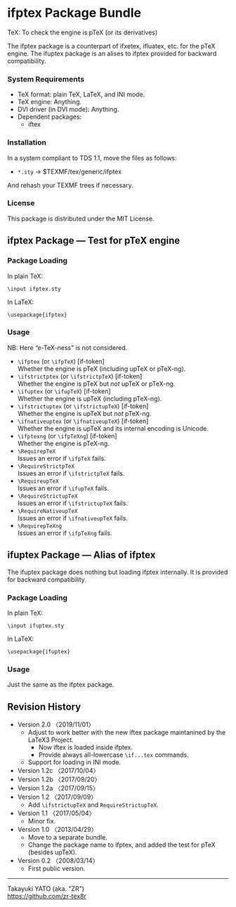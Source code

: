 ifptex Package Bundle
=====================

TeX: To check the engine is pTeX (or its derivatives)

The ifptex package is a counterpart of ifxetex, ifluatex, etc. for
the pTeX engine. The ifuptex package is an alises to ifptex provided
for backward compatibility.

### System Requirements

  * TeX format: plain TeX, LaTeX, and INI mode.
  * TeX engine: Anything.
  * DVI driver (in DVI mode): Anything.
  * Dependent packages:
      - iftex

### Installation

In a system compliant to TDS 1.1, move the files as follows:

  - `*.sty` → $TEXMF/tex/generic/ifptex

And rehash your TEXMF trees if necessary.

### License

This package is distributed under the MIT License.

ifptex Package ― Test for pTeX engine
--------------------------------------

### Package Loading

In plain TeX:

    \input ifptex.sty

In LaTeX:

    \usepackage{ifptex}

### Usage

NB: Here “e-TeX-ness” is not considered.

  * `\ifptex` (or `\ifpTeX`)  [if-token]  
    Whether the engine is pTeX (including upTeX or pTeX-ng).
  * `\ifstrictptex` (or `\ifstrictpTeX`) [if-token]  
    Whether the engine is pTeX but *not* upTeX or pTeX-ng.
  * `\ifuptex` (or `\ifupTeX`) [if-token]  
    Whether the engine is upTeX (including pTeX-ng).
  * `\ifstrictuptex` (or `\ifstrictupTeX`) [if-token]  
    Whether the engine is upTeX but *not* pTeX-ng.
  * `\ifnativeuptex` (or `\ifnativeupTeX`) [if-token]  
    Whether the engine is upTeX and its internal encoding is Unicode.
  * `\ifptexng` (or `\ifpTeXng`) [if-token]  
    Whether the engine is pTeX-ng.
  * `\RequirepTeX`  
    Issues an error if `\ifpTeX` fails.
  * `\RequireStrictpTeX`  
    Issues an error if `\ifstrictpTeX` fails.
  * `\RequireupTeX`  
    Issues an error if `\ifupTeX` fails.
  * `\RequireStrictupTeX`  
    Issues an error if `\ifstrictupTeX` fails.
  * `\RequireNativeupTeX`  
    Issues an error if `\ifnativeupTeX` fails.
  * `\RequirepTeXng`  
    Issues an error if `\ifpTeXng` fails.


ifuptex Package ― Alias of ifptex
----------------------------------

The ifuptex package does nothing but loading ifptex internally. It is
provided for backward compatibility.

### Package Loading

In plain TeX:

    \input ifuptex.sty

In LaTeX:

    \usepackage{ifuptex}

### Usage

Just the same as the ifptex package.


Revision History
----------------

  * Version 2.0  〈2019/11/01〉
      - Adjust to work better with the new iftex package maintanined
        by the LaTeX3 Project.
          - Now iftex is loaded inside ifptex.
          - Provide always all-lowercase `\if...tex` commands.
      - Support for loading in INI mode.
  * Version 1.2c 〈2017/10/04〉
  * Version 1.2b 〈2017/09/20〉
  * Version 1.2a 〈2017/09/15〉
  * Version 1.2  〈2017/09/09〉
      - Add `\ifstrictupTeX` and `RequireStrictupTeX`.
  * Version 1.1  〈2017/05/04〉
      - Minor fix.
  * Version 1.0  〈2013/04/29〉
      - Move to a separate bundle.
      - Change the package name to ifptex, and added the test
        for pTeX (besides upTeX).
  * Version 0.2  〈2008/03/14〉
      - First public version.

--------------------
Takayuki YATO (aka. "ZR")  
https://github.com/zr-tex8r
